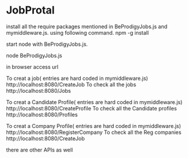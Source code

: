 # JobProtal

install all the require packages mentioned in BeProdigyJobs.js and mymiddleware.js. using following command.
npm -g install <required package>

start node with BeProdigyJobs.js.

node BeProdigyJobs.js

in browser access url 

To creat a job( entries are hard coded in mymiddleware.js)
http://localhost:8080/CreateJob
To check all the jobs 
http://localhost:8080/Jobs

To creat a Candidate Profile( entries are hard coded in mymiddleware.js)
http://localhost:8080/CreateProfile
To check all the Candidate profiles
http://localhost:8080/Profiles

To creat a Company Profile( entries are hard coded in mymiddleware.js)
http://localhost:8080/RegisterCompany
To check all the Reg companies
http://localhost:8080/CreateJob


there are other APIs as well


